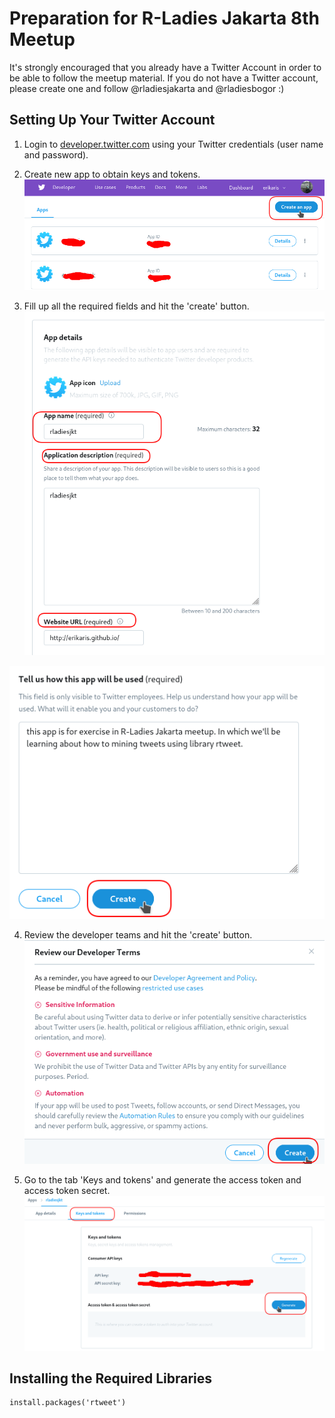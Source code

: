 # Preparation for R-Ladies Jakarta 8th Meetup

It's strongly encouraged that you already have a Twitter Account in order to be able to follow the meetup material. If you do not have a Twitter account, please create one and follow @rladiesjakarta and @rladiesbogor :)

## Setting Up Your Twitter Account
1. Login to [developer.twitter.com](https://developer.twitter.com/en/apps) using your Twitter credentials (user name and password). 

2. Create new app to obtain keys and tokens. 
![Alt text](./create_apps.png)

3. Fill up all the required fields and hit the 'create' button.  <br />
![Alt text](./app_details1.png)   

![Alt text](./app_details2.png)

4. Review the developer teams and hit the 'create' button. <br />
![Alt text](./app_details3.png)

5. Go to the tab 'Keys and tokens' and generate the access token and access token secret. <br />
![Alt text](./app_details4.png)


## Installing the Required Libraries
```
install.packages('rtweet')
```


